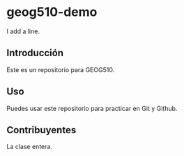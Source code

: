 # geog510-demo

I add a line.

## Introducción 

Este es un repositorio para GEOG510.

## Uso 

Puedes usar este repositorio para practicar en Git  y Github.

## Contribuyentes 

La clase entera.
